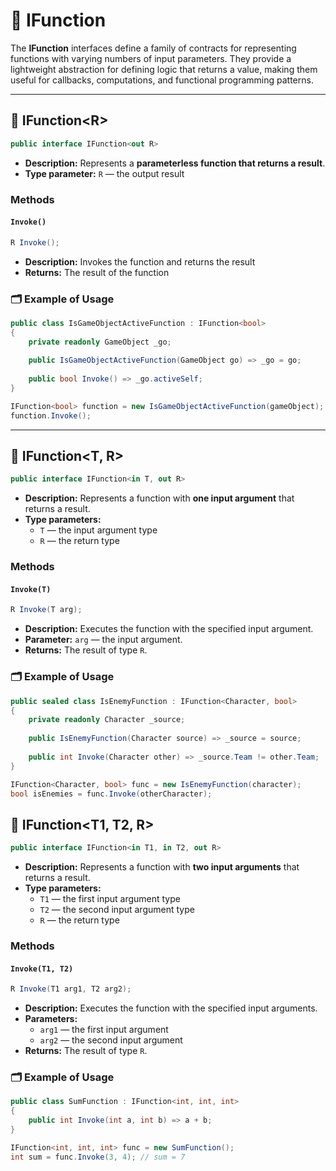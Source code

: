 #  🧩 IFunction

The **IFunction** interfaces define a family of contracts for representing functions with varying numbers of input parameters. They provide a lightweight abstraction for defining logic that returns a value, making them useful for callbacks, computations, and functional programming patterns.

---

## 🧩 IFunction&lt;R&gt;
```csharp
public interface IFunction<out R>
```
- **Description:** Represents a **parameterless function that returns a result**.
- **Type parameter:** `R` — the output result

### Methods

#### `Invoke()`

```csharp
R Invoke();
```
- **Description:** Invokes the function and returns the result
- **Returns:** The result of the function

### 🗂 Example of Usage

```csharp
public class IsGameObjectActiveFunction : IFunction<bool>
{
    private readonly GameObject _go;
    
    public IsGameObjectActiveFunction(GameObject go) => _go = go;
    
    public bool Invoke() => _go.activeSelf;
}

```
```csharp
IFunction<bool> function = new IsGameObjectActiveFunction(gameObject);
function.Invoke();
```

---

## 🧩 IFunction&lt;T, R&gt;
```csharp
public interface IFunction<in T, out R>
```
- **Description:** Represents a function with **one input argument** that returns a result.
- **Type parameters:**
    - `T` — the input argument type
    - `R` — the return type

### Methods

#### `Invoke(T)`
```csharp
R Invoke(T arg);
```
- **Description:** Executes the function with the specified input argument.
- **Parameter:** `arg` — the input argument.
- **Returns:** The result of type `R`.

### 🗂 Example of Usage

```csharp
public sealed class IsEnemyFunction : IFunction<Character, bool>
{
    private readonly Character _source;
    
    public IsEnemyFunction(Character source) => _source = source;
    
    public int Invoke(Character other) => _source.Team != other.Team;
}
```
```csharp
IFunction<Character, bool> func = new IsEnemyFunction(character);
bool isEnemies = func.Invoke(otherCharacter);
```

## 🧩 IFunction&lt;T1, T2, R&gt;

```csharp
public interface IFunction<in T1, in T2, out R>
```
- **Description:** Represents a function with **two input arguments** that returns a result.
- **Type parameters:**
    - `T1` — the first input argument type
    - `T2` — the second input argument type
    - `R` — the return type

### Methods

#### `Invoke(T1, T2)`
```csharp
R Invoke(T1 arg1, T2 arg2);
```
- **Description:** Executes the function with the specified input arguments.
- **Parameters:**
    - `arg1` — the first input argument
    - `arg2` — the second input argument
- **Returns:** The result of type `R`.

### 🗂 Example of Usage

```csharp
public class SumFunction : IFunction<int, int, int>
{
    public int Invoke(int a, int b) => a + b;
}
```
```csharp
IFunction<int, int, int> func = new SumFunction();
int sum = func.Invoke(3, 4); // sum = 7
```